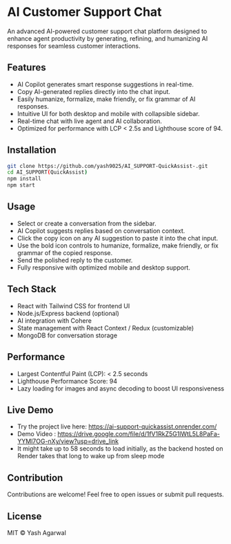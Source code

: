 # AI Customer Support Chat

An advanced AI-powered customer support chat platform designed to enhance agent productivity by generating, refining, and humanizing AI responses for seamless customer interactions.


## Features

- AI Copilot generates smart response suggestions in real-time.
- Copy AI-generated replies directly into the chat input.
- Easily humanize, formalize, make friendly, or fix grammar of AI responses.
- Intuitive UI for both desktop and mobile with collapsible sidebar.
- Real-time chat with live agent and AI collaboration.
- Optimized for performance with LCP < 2.5s and Lighthouse score of 94.


## Installation

```bash
git clone https://github.com/yash9025/AI_SUPPORT-QuickAssist-.git
cd AI_SUPPORT(QuickAssist)
npm install
npm start
```

## Usage

- Select or create a conversation from the sidebar.
- AI Copilot suggests replies based on conversation context.
- Click the copy icon on any AI suggestion to paste it into the chat input.
- Use the bold icon controls to humanize, formalize, make friendly, or fix grammar of the copied response.
- Send the polished reply to the customer.
- Fully responsive with optimized mobile and desktop support.


## Tech Stack

- React with Tailwind CSS for frontend UI
- Node.js/Express backend (optional)
- AI integration with Cohere 
- State management with React Context / Redux (customizable)
- MongoDB for conversation storage


## Performance

- Largest Contentful Paint (LCP): < 2.5 seconds
- Lighthouse Performance Score: 94
- Lazy loading for images and async decoding to boost UI responsiveness


## Live Demo

- Try the project live here: https://ai-support-quickassist.onrender.com/
- Demo Video : https://drive.google.com/file/d/1fV1RkZ5G1lWtL5L8PaFa-YYMl7OG-nXy/view?usp=drive_link
- It might take up to 58 seconds to load initially, as the backend hosted on Render takes that long to wake up from sleep mode


## Contribution

Contributions are welcome! Feel free to open issues or submit pull requests.


## License

MIT © Yash Agarwal
